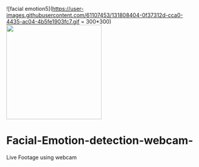![facial emotion5](https://user-images.githubusercontent.com/61107453/131808404-0f37312d-cca0-4435-ac04-4b5fe1903fc7.gif = 300*300)
<img src="https://user-images.githubusercontent.com/61107453/131808404-0f37312d-cca0-4435-ac04-4b5fe1903fc7.gif" width="250" height="250"/>

# Facial-Emotion-detection-webcam-
Live Footage using webcam


